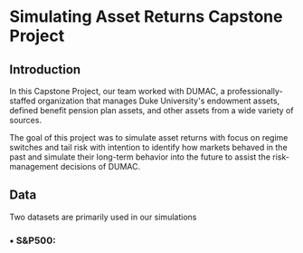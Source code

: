 # Simulating Asset Returns Capstone Project

## Introduction
In this Capstone Project, our team worked with DUMAC, a professionally-staffed organization that manages Duke University's endowment assets, defined benefit pension plan assets, and other assets from a wide variety of sources. 

The goal of this project was to simulate asset returns with focus on regime switches and tail risk with intention to identify how markets behaved in the past and simulate their long-term behavior into the future to assist the risk-management decisions of DUMAC.


## Data

Two datasets are primarily used in our simulations
### • S&P500:
